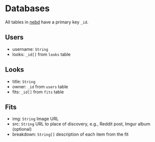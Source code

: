 # Databases

All tables in [nebd](https://github.com/louischatriot/nedb#the-javascript-database) have a primary key `_id`.

## Users

- username: `String`
- looks: `_id[]` from `looks` table

## Looks

- title: `String`
- owner: `_id` from `users` table
- fits: `_id[]` from `fits` table

## Fits

- img: `String` Image URL
- src: `String` URL to place of discovery, e.g., Reddit post, Imgur album (optional)
- breakdown: `String[]` description of each item from the fit

